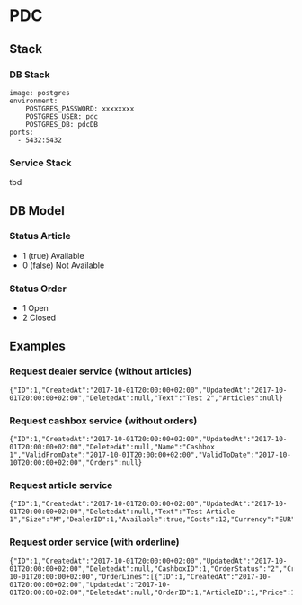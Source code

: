 # PDC 

## Stack
### DB Stack
    image: postgres
    environment:
        POSTGRES_PASSWORD: xxxxxxxx
        POSTGRES_USER: pdc
        POSTGRES_DB: pdcDB
    ports:
      - 5432:5432

### Service Stack
tbd


## DB Model
### Status Article
 - 1 (true) Available 
 - 0 (false) Not Available

### Status Order
 - 1 Open
 - 2 Closed

## Examples
### Request dealer service (without articles)
    {"ID":1,"CreatedAt":"2017-10-01T20:00:00+02:00","UpdatedAt":"2017-10-01T20:00:00+02:00","DeletedAt":null,"Text":"Test 2","Articles":null}

### Request cashbox service (without orders)
    {"ID":1,"CreatedAt":"2017-10-01T20:00:00+02:00","UpdatedAt":"2017-10-01T20:00:00+02:00","DeletedAt":null,"Name":"Cashbox 1","ValidFromDate":"2017-10-01T20:00:00+02:00","ValidToDate":"2017-10-10T20:00:00+02:00","Orders":null}

### Request article service
    {"ID":1,"CreatedAt":"2017-10-01T20:00:00+02:00","UpdatedAt":"2017-10-01T20:00:00+02:00","DeletedAt":null,"Text":"Test Article 1","Size":"M","DealerID":1,"Available":true,"Costs":12,"Currency":"EUR"}

### Request order service (with orderline)
    {"ID":1,"CreatedAt":"2017-10-01T20:00:00+02:00","UpdatedAt":"2017-10-01T20:00:00+02:00","DeletedAt":null,"CashboxID":1,"OrderStatus":"2","CreationDate":"2017-10-01T20:00:00+02:00","OrderLines":[{"ID":1,"CreatedAt":"2017-10-01T20:00:00+02:00","UpdatedAt":"2017-10-01T20:00:00+02:00","DeletedAt":null,"OrderID":1,"ArticleID":1,"Price":12,"Currency":"EUR"}]}